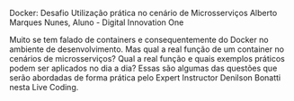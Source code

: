 Docker: Desafio Utilização prática no cenário de Microsserviços
Alberto Marques Nunes, Aluno - Digital Innovation One

Muito se tem falado de containers e consequentemente do Docker no ambiente de desenvolvimento. 
Mas qual a real função de um container no cenários de microsserviços? 
Qual a real função e quais exemplos práticos podem ser aplicados no dia a dia? Essas são algumas das questões que serão abordadas de forma prática pelo Expert Instructor Denilson Bonatti nesta Live Coding. 
